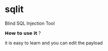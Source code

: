# sqlit
Blind SQL Injection Tool

𝗛𝗼𝘄 𝘁𝗼 𝘂𝘀𝗲 𝗶𝘁 ?

it is easy to learn and you can edit the payload
